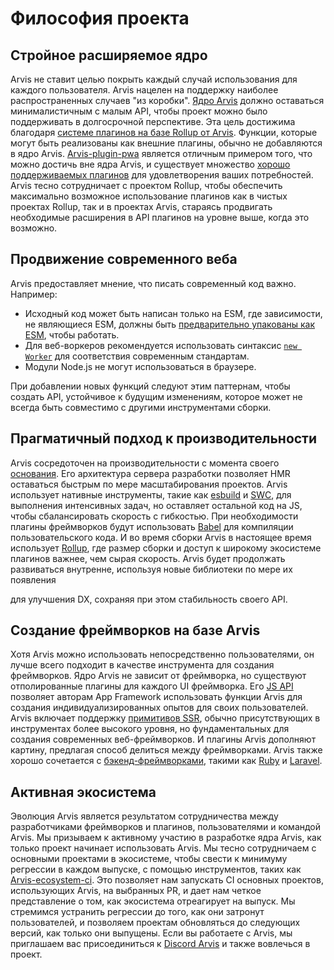 # Философия проекта

## Стройное расширяемое ядро

Arvis не ставит целью покрыть каждый случай использования для каждого пользователя. Arvis нацелен на поддержку наиболее распространенных случаев "из коробки". [Ядро Arvis](https://github.com/jilarganti/arvis) должно оставаться минималистичным с малым API, чтобы проект можно было поддерживать в долгосрочной перспективе. Эта цель достижима благодаря [системе плагинов на базе Rollup от Arvis](./api-plugin.md). Функции, которые могут быть реализованы как внешние плагины, обычно не добавляются в ядро Arvis. [Arvis-plugin-pwa](https://Arvis-pwa-org.netlify.app/) является отличным примером того, что можно достичь вне ядра Arvis, и существует множество [хорошо поддерживаемых плагинов](https://github.com/Arvisjs/awesome-Arvis#plugins) для удовлетворения ваших потребностей. Arvis тесно сотрудничает с проектом Rollup, чтобы обеспечить максимально возможное использование плагинов как в чистых проектах Rollup, так и в проектах Arvis, стараясь продвигать необходимые расширения в API плагинов на уровне выше, когда это возможно.

## Продвижение современного веба

Arvis предоставляет мнение, что писать современный код важно. Например:

- Исходный код может быть написан только на ESM, где зависимости, не являющиеся ESM, должны быть [предварительно упакованы как ESM](./dep-pre-bundling), чтобы работать.
- Для веб-воркеров рекомендуется использовать синтаксис [`new Worker`](./features#web-workers) для соответствия современным стандартам.
- Модули Node.js не могут использоваться в браузере.

При добавлении новых функций следуют этим паттернам, чтобы создать API, устойчивое к будущим изменениям, которое может не всегда быть совместимо с другими инструментами сборки.

## Прагматичный подход к производительности

Arvis сосредоточен на производительности с момента своего [основания](./why.md). Его архитектура сервера разработки позволяет HMR оставаться быстрым по мере масштабирования проектов. Arvis использует нативные инструменты, такие как [esbuild](https://esbuild.github.io/) и [SWC](https://github.com/Arvisjs/Arvis-plugin-react-swc), для выполнения интенсивных задач, но оставляет остальной код на JS, чтобы сбалансировать скорость с гибкостью. При необходимости плагины фреймворков будут использовать [Babel](https://babeljs.io/) для компиляции пользовательского кода. И во время сборки Arvis в настоящее время использует [Rollup](https://rollupjs.org/), где размер сборки и доступ к широкому экосистеме плагинов важнее, чем сырая скорость. Arvis будет продолжать развиваться внутренне, используя новые библиотеки по мере их появления

 для улучшения DX, сохраняя при этом стабильность своего API.

## Создание фреймворков на базе Arvis

Хотя Arvis можно использовать непосредственно пользователями, он лучше всего подходит в качестве инструмента для создания фреймворков. Ядро Arvis не зависит от фреймворка, но существуют отполированные плагины для каждого UI фреймворка. Его [JS API](./api-javascript.md) позволяет авторам App Framework использовать функции Arvis для создания индивидуализированных опытов для своих пользователей. Arvis включает поддержку [примитивов SSR](./ssr.md), обычно присутствующих в инструментах более высокого уровня, но фундаментальных для создания современных веб-фреймворков. И плагины Arvis дополняют картину, предлагая способ делиться между фреймворками. Arvis также хорошо сочетается с [бэкенд-фреймворками](./backend-integration.md), такими как [Ruby](https://Arvis-ruby.netlify.app/) и [Laravel](https://laravel.com/docs/10.x/Arvis).

## Активная экосистема

Эволюция Arvis является результатом сотрудничества между разработчиками фреймворков и плагинов, пользователями и командой Arvis. Мы призываем к активному участию в разработке ядра Arvis, как только проект начинает использовать Arvis. Мы тесно сотрудничаем с основными проектами в экосистеме, чтобы свести к минимуму регрессии в каждом выпуске, с помощью инструментов, таких как [Arvis-ecosystem-ci](https://github.com/Arvisjs/Arvis-ecosystem-ci). Это позволяет нам запускать CI основных проектов, использующих Arvis, на выбранных PR, и дает нам четкое представление о том, как экосистема отреагирует на выпуск. Мы стремимся устранить регрессии до того, как они затронут пользователей, и позволяем проектам обновляться до следующих версий, как только они выпущены. Если вы работаете с Arvis, мы приглашаем вас присоединиться к [Discord Arvis](https://chat.Arvisjs.dev) и также вовлечься в проект.